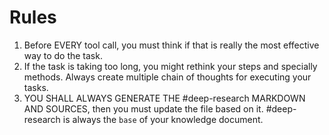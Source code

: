 # Rules

1. Before EVERY tool call, you must think if that is really the most effective way to do the task.
2. If the task is taking too long, you might rethink your steps and specially methods. Always create multiple chain of thoughts for executing your tasks.
3. YOU SHALL ALWAYS GENERATE THE #deep-research MARKDOWN AND SOURCES, then you must update the file based on it. #deep-research is always the `base` of your knowledge document.
